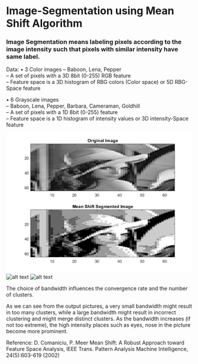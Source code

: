 # Image-Segmentation using Mean Shift Algorithm
### Image Segmentation means labeling pixels according to the image intensity such that pixels with similar intensity have same label.

Data:
• 3 Color images
– Baboon, Lena, Pepper<br>
– A set of pixels with a 3D 8bit (0-255) RGB feature<br>
– Feature space is a 3D histogram of RBG colors (Color space) or 5D RBG-Space feature<br>

• 6 Grayscale images<br>
– Baboon, Lena, Pepper, Barbara, Cameraman, Goldhill<br>
– A set of pixels with a 1D 8bit (0-255) feature<br>
– Feature space is a 1D histogram of intensity values or 3D intensity-Space feature<br>

![alt text](https://github.com/LinsiLin/Image-Segmentation/blob/main/result.jpg)
![alt text](https://github.com/LinsiLin/Image-Segmentation/blob/main/result2.jpg)
![alt text](https://github.com/LinsiLin/Image-Segmentation/blob/main/result3.jpg)

The choice of bandwidth influences the convergence rate and the number of clusters.<br>

As we can see from the output pictures, a very small bandwidth might result in too many clusters, while a large bandwidth might result in incorrect clustering and might merge distinct clusters. As the bandwidth increases (if not too extreme), the high intensity places such as eyes, nose in the picture become more prominent.


Reference:
D. Comaniciu, P. Meer
Mean Shift: A Robust Approach toward Feature Space Analysis, IEEE Trans. Pattern Analysis Machine Intelligence, 24(5):603-619 (2002)
